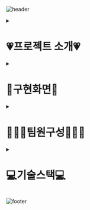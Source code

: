  ![header](https://capsule-render.vercel.app/api?type=waving&color=gradient&height=200&section=header&text=HOLOYOLO&fontSize=90&animation=fadeIn&fontColor=ffffff&fontAlign=70)

<details>
    <summary><h1>💗프로젝트 소개💗</h1></summary>
    <div markdown="1">
        <h2>Holoyolo란❓</h2>
        <h4>1인가구 소비관리 플랫폼이며 프로젝트명 'Holoyolo'는 혼자서도(Holo) 행복하게 잘 살 수 있다(Yolo)라는 의미</h4>
        <h3>📅개발 기간</h3>
        <h4>2023.11.06 ~ 2023.12.22</h4>
        <details>
            <summary><h3>📊DB 설계</h3></summary>
            <div markdown="1">
                <img src="https://github.com/minju-song/final_project/assets/97097194/6cbd8adf-adc1-44be-a4d4-a824838109f0"/>
            </div>
        </details>        
    </div>
</details>

<details>
    <summary><h1>🎁구현화면🎁</h1></summary>
    <div markdown="1">
        <details>
            <summary><h3>🏠메인홈</h3></summary>
            <div markdown="1">
                <img src="https://github.com/minju-song/final_project/assets/97097194/033c3c1e-1ad0-4df2-acfb-6b7210b4a3cf"/>
            </div>
        </details>
        <details>
            <summary><h3>🔓로그인</h3></summary>
            <div markdown="1">
                <img src="https://github.com/minju-song/final_project/assets/97097194/dc89fece-415c-4a15-ac81-2b662aabbcf9"/>
            </div>
        </details>
        <details>
            <summary><h3>📒가계부</h3></summary>
            <div markdown="1">
                <img src="https://github.com/minju-song/final_project/assets/97097194/024f32be-6386-430a-9b16-b345b1eaee97"/>
            </div>
        </details>
        <details>
            <summary><h3>💳중고거래</h3></summary>
            <div markdown="1">
                <img src="https://github.com/minju-song/final_project/assets/97097194/83c44354-883e-4663-91d0-cf31e2eb4488"/>
            </div>
        </details>
        <details>
            <summary><h3>💌중고거래 채팅</h3></summary>
            <div markdown="1">
                <img src="https://github.com/minju-song/final_project/assets/97097194/34905560-7f5c-4d8b-968a-a13b53d2b102"/>
            </div>
        </details>
        <details>
            <summary><h3>👪알뜰모임</h3></summary>
            <div markdown="1">
                <img src="https://github.com/minju-song/final_project/assets/97097194/af3bec2c-7acf-45ce-8d1f-34f25e0b7560"/>
            </div>
        </details>
        <details>
            <summary><h3>📝메모장</h3></summary>
            <div markdown="1">
                <img src="https://github.com/minju-song/final_project/assets/97097194/06941c09-8159-4f0a-ae64-4404a657daf8"/>
            </div>
        </details>
        <details>
            <summary><h3>💬커뮤니티</h3></summary>
            <div markdown="1">
                <img src="https://github.com/minju-song/final_project/assets/97097194/1e8b4676-5dc2-4345-9d7f-13339829bae9"/>
            </div>
        </details>
        <details>
            <summary><h3>🛠️관리자</h3></summary>
            <div markdown="1">
                <img src="https://github.com/minju-song/final_project/assets/97097194/d8aebb8c-7f0c-4531-b101-090890a47178"/>
            </div>
        </details>
    </div>
</details>

<details>
    <summary><h1>🧑‍🤝‍🧑팀원구성🧑‍🤝‍🧑</h1></summary>
    <div markdown="1">
<h3>🥇 팀장 : <a href="https://github.com/jino030">전유진</a><br></h3>
<h3>🥈 부팀장 : <a href="https://github.com/minju-song">송민주</a><br></h3>
<h3>🥉 팀원 : <a href="https://github.com/kongom2">공성훈</a><br></h3>
<h3>🥉 팀원 : <a href="https://github.com/SuMmmn">박수민</a><br></h3>
<h3>🥉 팀원 : <a href="https://github.com/CHUNcarry">양진우</a><br></h3>
    </div>
</details>

<details>
    <summary><h1>💻기술스택💻</h1></summary>
    <div markdown="1">
        <h2>📍Front</h2>
        <img src="https://img.shields.io/badge/html5-E34F26?style=for-the-badge&logo=html5&logoColor=white"/>
        <img src="https://img.shields.io/badge/css3-1572B6?style=for-the-badge&logo=css3&logoColor=white"/>
        <img src="https://img.shields.io/badge/javascript-F7DF1E?style=for-the-badge&logo=javascript&logoColor=white"/>
        <img src="https://img.shields.io/badge/jquery-0769AD?style=for-the-badge&logo=jquery&logoColor=white"/>
        <img src="https://img.shields.io/badge/bootstrap-7952B3?style=for-the-badge&logo=bootstrap&logoColor=white"/>
        <h2>📍Backend</h2>
        <img src="https://img.shields.io/badge/springboot-6DB33F?style=for-the-badge&logo=springboot&logoColor=white"/>
        <img src="https://img.shields.io/badge/thymeleaf-005F0F?style=for-the-badge&logo=thymeleaf&logoColor=white"/>
        <h2>📍Database</h2>
        <img src="https://img.shields.io/badge/oracle-F80000?style=for-the-badge&logo=oracle&logoColor=white"/>
        <h2>📍Server</h2>
        <img src="https://img.shields.io/badge/amazonec2-FF9900?style=for-the-badge&logo=amazonec2&logoColor=white"/>
        <h2>📍CI/CD</h2>
        <img src="https://img.shields.io/badge/apachemaven-C71A36?style=for-the-badge&logo=apachemaven&logoColor=white"/>
        <img src="https://img.shields.io/badge/jenkins-D24939?style=for-the-badge&logo=jenkins&logoColor=white"/>        
        <img src="https://img.shields.io/badge/docker-2496ED?style=for-the-badge&logo=docker&logoColor=white"/>
        <h2>📍Collaborative Software / Remote repository</h2>
        <img src="https://img.shields.io/badge/jira-0052CC?style=for-the-badge&logo=jira&logoColor=white"/>
        <img src="https://img.shields.io/badge/github-181717?style=for-the-badge&logo=github&logoColor=white"/> 
    </div>
</details>

![footer](https://capsule-render.vercel.app/api?type=waving&color=gradient&height=200&section=footer)
